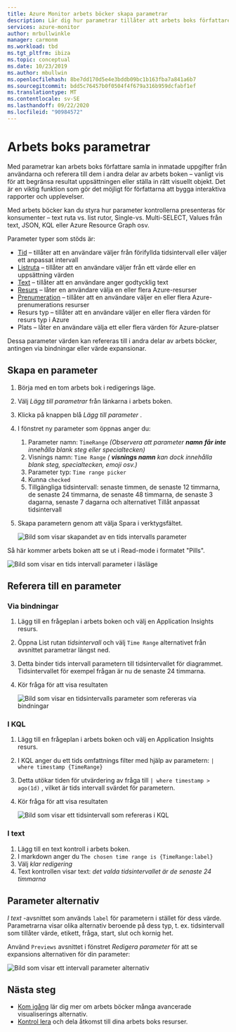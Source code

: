 ```yaml
---
title: Azure Monitor arbets böcker skapa parametrar
description: Lär dig hur parametrar tillåter att arbets boks författare samlar in inmatade användare och refererar till dem i andra delar av arbets boken.
services: azure-monitor
author: mrbullwinkle
manager: carmonm
ms.workload: tbd
ms.tgt_pltfrm: ibiza
ms.topic: conceptual
ms.date: 10/23/2019
ms.author: mbullwin
ms.openlocfilehash: 8be7dd170d5e4e3bddb09bc1b163fba7a841a6b7
ms.sourcegitcommit: bdd5c76457b0f0504f4f679a316b959dcfabf1ef
ms.translationtype: MT
ms.contentlocale: sv-SE
ms.lasthandoff: 09/22/2020
ms.locfileid: "90984572"
---
```

# <a name="workbook-parameters"></a>Arbets boks parametrar

Med parametrar kan arbets boks författare samla in inmatade uppgifter från användarna och referera till dem i andra delar av arbets boken – vanligt vis för att begränsa resultat uppsättningen eller ställa in rätt visuellt objekt. Det är en viktig funktion som gör det möjligt för författarna att bygga interaktiva rapporter och upplevelser. 

Med arbets böcker kan du styra hur parameter kontrollerna presenteras för konsumenter – text ruta vs. list rutor, Single-vs. Multi-SELECT, Values från text, JSON, KQL eller Azure Resource Graph osv.  

Parameter typer som stöds är:
* [Tid](workbooks-time.md) – tillåter att en användare väljer från förifyllda tidsintervall eller väljer ett anpassat intervall
* [Listruta](workbooks-dropdowns.md) – tillåter att en användare väljer från ett värde eller en uppsättning värden
* [Text](workbooks-text.md) – tillåter att en användare anger godtycklig text
* [Resurs](workbooks-resources.md) – låter en användare välja en eller flera Azure-resurser
* [Prenumeration](workbooks-resources.md) – tillåter att en användare väljer en eller flera Azure-prenumerations resurser
* Resurs typ – tillåter att en användare väljer en eller flera värden för resurs typ i Azure
* Plats – låter en användare välja ett eller flera värden för Azure-platser

Dessa parameter värden kan refereras till i andra delar av arbets böcker, antingen via bindningar eller värde expansionar.

## <a name="creating-a-parameter"></a>Skapa en parameter
1. Börja med en tom arbets bok i redigerings läge.
2. Välj _Lägg till parametrar_ från länkarna i arbets boken.
3. Klicka på knappen blå _Lägg till parameter_ .
4. I fönstret ny parameter som öppnas anger du:
    1. Parameter namn: `TimeRange` *(Observera att parameter __namn__ **får inte** innehålla blank steg eller specialtecken)*
    2. Visnings namn: `Time Range` *( __visnings namn__ kan dock innehålla blank steg, specialtecken, emoji osv.)*  
    2. Parameter typ: `Time range picker`
    3. Kunna `checked`
    4. Tillgängliga tidsintervall: senaste timmen, de senaste 12 timmarna, de senaste 24 timmarna, de senaste 48 timmarna, de senaste 3 dagarna, senaste 7 dagarna och alternativet Tillåt anpassat tidsintervall
5. Skapa parametern genom att välja Spara i verktygsfältet.

   ![Bild som visar skapandet av en tids intervalls parameter](./media/workbooks-parameters/time-settings.png)

Så här kommer arbets boken att se ut i Read-mode i formatet "Pills".

   ![Bild som visar en tids intervall parameter i läsläge](./media/workbooks-parameters/parameters-time.png)

## <a name="referencing-a-parameter"></a>Referera till en parameter
### <a name="via-bindings"></a>Via bindningar
1. Lägg till en frågeplan i arbets boken och välj en Application Insights resurs.
2. Öppna List rutan _tidsintervall_ och välj `Time Range` alternativet från avsnittet parametrar längst ned.
3. Detta binder tids intervall parametern till tidsintervallet för diagrammet. Tidsintervallet för exempel frågan är nu de senaste 24 timmarna.
4. Kör fråga för att visa resultaten

    ![Bild som visar en tidsintervalls parameter som refereras via bindningar](./media/workbooks-parameters/time-binding.png)

### <a name="in-kql"></a>I KQL
1. Lägg till en frågeplan i arbets boken och välj en Application Insights resurs.
2. I KQL anger du ett tids omfattnings filter med hjälp av parametern: `| where timestamp {TimeRange}`
3. Detta utökar tiden för utvärdering av fråga till `| where timestamp > ago(1d)` , vilket är tids intervall svärdet för parametern.
4. Kör fråga för att visa resultaten

    ![Bild som visar ett tidsintervall som refereras i KQL](./media/workbooks-parameters/time-in-code.png)

### <a name="in-text"></a>I text 
1. Lägg till en text kontroll i arbets boken.
2. I markdown anger du `The chosen time range is {TimeRange:label}`
3. Välj _klar redigering_
4. Text kontrollen visar text: _det valda tidsintervallet är de senaste 24 timmarna_

## <a name="parameter-options"></a>Parameter alternativ
_I text_ -avsnittet som används `label` för parametern i stället för dess värde. Parametrarna visar olika alternativ beroende på dess typ, t. ex. tidsintervall som tillåter värde, etikett, fråga, start, slut och kornig het.

Använd `Previews` avsnittet i fönstret _Redigera parameter_ för att se expansions alternativen för din parameter:

![Bild som visar ett intervall parameter alternativ](./media/workbooks-parameters/time-previews.png)

## <a name="next-steps"></a>Nästa steg

* [Kom igång](workbooks-visualizations.md) lär dig mer om arbets böcker många avancerade visualiserings alternativ.
* [Kontrol lera](workbooks-access-control.md) och dela åtkomst till dina arbets boks resurser.
